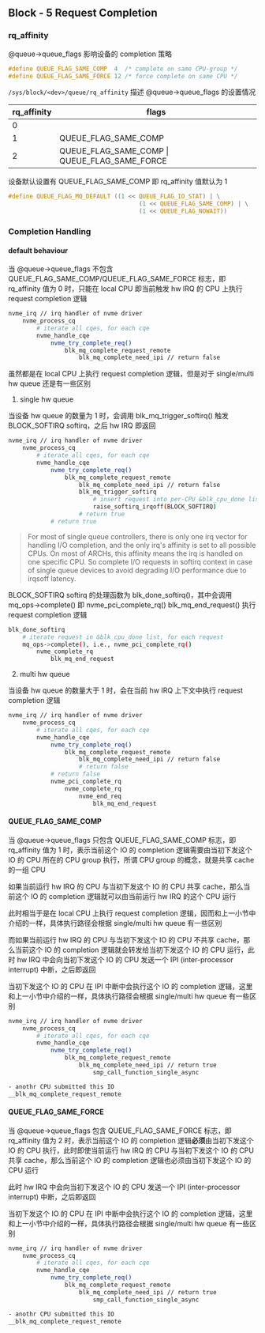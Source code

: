 ## Block - 5 Request Completion


### rq_affinity

@queue->queue_flags 影响设备的 completion 策略

```c
#define QUEUE_FLAG_SAME_COMP  4  /* complete on same CPU-group */
#define QUEUE_FLAG_SAME_FORCE 12 /* force complete on same CPU */
```

`/sys/block/<dev>/queue/rq_affinity` 描述 @queue->queue_flags 的设置情况

rq_affinity | flags
---- | ----
0 |
1 | QUEUE_FLAG_SAME_COMP
2 | QUEUE_FLAG_SAME_COMP \| QUEUE_FLAG_SAME_FORCE


设备默认设置有 QUEUE_FLAG_SAME_COMP 即 rq_affinity 值默认为 1

```c
#define QUEUE_FLAG_MQ_DEFAULT ((1 << QUEUE_FLAG_IO_STAT) | \
				                     (1 << QUEUE_FLAG_SAME_COMP) | \
				                     (1 << QUEUE_FLAG_NOWAIT))
```


### Completion Handling

#### default behaviour

当 @queue->queue_flags 不包含 QUEUE_FLAG_SAME_COMP/QUEUE_FLAG_SAME_FORCE 标志，即 rq_affinity 值为 0 时，只能在 local CPU 即当前触发 hw IRQ 的 CPU 上执行 request completion 逻辑

```sh
nvme_irq // irq handler of nvme driver
    nvme_process_cq
        # iterate all cqes, for each cqe
        nvme_handle_cqe
            nvme_try_complete_req()
                blk_mq_complete_request_remote
                    blk_mq_complete_need_ipi // return false
```


虽然都是在 local CPU 上执行 request completion 逻辑，但是对于 single/multi hw queue 还是有一些区别

1. single hw queue

当设备 hw queue 的数量为 1 时，会调用 blk_mq_trigger_softirq() 触发 BLOCK_SOFTIRQ softirq，之后 hw IRQ 即返回

```sh
nvme_irq // irq handler of nvme driver
    nvme_process_cq
        # iterate all cqes, for each cqe
        nvme_handle_cqe
            nvme_try_complete_req()
                blk_mq_complete_request_remote 
                    blk_mq_complete_need_ipi // return false
                    blk_mq_trigger_softirq
                        # insert request into per-CPU &blk_cpu_done list
                        raise_softirq_irqoff(BLOCK_SOFTIRQ)
                    # return true
            # return true
```

> For most of single queue controllers, there is only one irq vector for handling I/O completion, and the only irq's affinity is set to all possible CPUs.  On most of ARCHs, this affinity means the irq is handled on one specific CPU.
> So complete I/O requests in softirq context in case of single queue devices to avoid degrading I/O performance due to irqsoff latency.


BLOCK_SOFTIRQ softirq 的处理函数为 blk_done_softirq()，其中会调用 mq_ops->complete() 即 nvme_pci_complete_rq() blk_mq_end_request() 执行 request completion 逻辑

```sh
blk_done_softirq
    # iterate request in &blk_cpu_done list, for each request
    mq_ops->complete(), i.e., nvme_pci_complete_rq()
        nvme_complete_rq
            blk_mq_end_request
```


2. multi hw queue

当设备 hw queue 的数量大于 1 时，会在当前 hw IRQ 上下文中执行 request completion 逻辑

```sh
nvme_irq // irq handler of nvme driver
    nvme_process_cq
        # iterate all cqes, for each cqe
        nvme_handle_cqe
            nvme_try_complete_req()
                blk_mq_complete_request_remote 
                    blk_mq_complete_need_ipi // return false
                    # return false
            # return false
            nvme_pci_complete_rq
                nvme_complete_rq
                    nvme_end_req
                        blk_mq_end_request
```


#### QUEUE_FLAG_SAME_COMP

当 @queue->queue_flags 只包含 QUEUE_FLAG_SAME_COMP 标志，即 rq_affinity 值为 1 时，表示当前这个 IO 的 completion 逻辑需要由当初下发这个 IO 的 CPU 所在的 CPU group 执行，所谓 CPU group 的概念，就是共享 cache 的一组 CPU


如果当前运行 hw IRQ 的 CPU 与当初下发这个 IO 的 CPU 共享 cache，那么当前这个 IO 的 completion 逻辑就可以由当前运行 hw IRQ 的这个 CPU 运行

此时相当于是在 local CPU 上执行 request completion 逻辑，因而和上一小节中介绍的一样，具体执行路径会根据 single/multi hw queue 有一些区别


而如果当前运行 hw IRQ 的 CPU 与当初下发这个 IO 的 CPU 不共享 cache，那么当前这个 IO 的 completion 逻辑就会转发给当初下发这个 IO 的 CPU 运行，此时 hw IRQ 中会向当初下发这个 IO 的 CPU 发送一个 IPI (inter-processor interrupt) 中断，之后即返回

当初下发这个 IO 的 CPU 在 IPI 中断中会执行这个 IO 的 completion 逻辑，这里和上一小节中介绍的一样，具体执行路径会根据 single/multi hw queue 有一些区别

```sh
nvme_irq // irq handler of nvme driver
    nvme_process_cq
        # iterate all cqes, for each cqe
        nvme_handle_cqe
            nvme_try_complete_req()
                blk_mq_complete_request_remote
                    blk_mq_complete_need_ipi // return true
                        smp_call_function_single_async

- anothr CPU submitted this IO
__blk_mq_complete_request_remote
```


#### QUEUE_FLAG_SAME_FORCE

当 @queue->queue_flags 包含 QUEUE_FLAG_SAME_FORCE 标志，即 rq_affinity 值为 2 时，表示当前这个 IO 的 completion 逻辑**必须**由当初下发这个 IO 的 CPU 执行，此时即使当前运行 hw IRQ 的 CPU 与当初下发这个 IO 的 CPU 共享 cache，那么当前这个 IO 的 completion 逻辑也必须由当初下发这个 IO 的 CPU 运行

此时 hw IRQ 中会向当初下发这个 IO 的 CPU 发送一个 IPI (inter-processor interrupt) 中断，之后即返回

当初下发这个 IO 的 CPU 在 IPI 中断中会执行这个 IO 的 completion 逻辑，这里和上一小节中介绍的一样，具体执行路径会根据 single/multi hw queue 有一些区别

```sh
nvme_irq // irq handler of nvme driver
    nvme_process_cq
        # iterate all cqes, for each cqe
        nvme_handle_cqe
            nvme_try_complete_req()
                blk_mq_complete_request_remote
                    blk_mq_complete_need_ipi // return true
                        smp_call_function_single_async

- anothr CPU submitted this IO
__blk_mq_complete_request_remote
```
